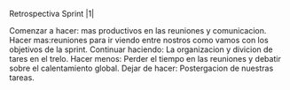   Retrospectiva Sprint |1|

Comenzar a hacer: mas productivos en las reuniones y comunicacion.
Hacer mas:reuniones para ir viendo entre nostros como vamos con los objetivos de la sprint.
Continuar haciendo: La organizacion y divicion de tares en el trelo.
Hacer menos: Perder el tiempo en las reuniones y debatir sobre el calentamiento global.
Dejar de hacer: Postergacion de nuestras tareas.
